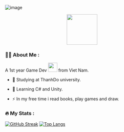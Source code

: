 ![image](https://github.com/Konf1ic/Konf1ic/assets/114355460/15fe9e31-f4d8-44f2-97e0-29b20da3c6f9)
<div id="header" align="center">
  <img src="https://media.giphy.com/media/M9gbBd9nbDrOTu1Mqx/giphy.gif" width="100"/>
</div>

### :man_technologist: About Me :
A 1st year Game Dev <img src="https://media.giphy.com/media/WUlplcMpOCEmTGBtBW/giphy.gif" width="30"> from Viet Nam.
- :telescope: Studying at ThanhDo university.

- :seedling: Learning C# and Unity.

- :zap: In my free time i read books, play games and draw.


### :fire: My Stats :
[![GitHub Streak](http://github-readme-streak-stats.herokuapp.com?user=konf1ic&theme=dark&background=000000)](https://git.io/streak-stats)
[![Top Langs](https://github-readme-stats.vercel.app/api/top-langs/?username=konf1ic&layout=compact&theme=vision-friendly-dark)](https://github.com/anuraghazra/github-readme-stats)
